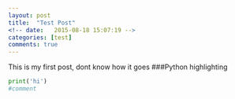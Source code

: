 ```yaml
---
layout: post
title:  "Test Post"
<!-- date:   2015-08-18 15:07:19 -->
categories: [test]
comments: true
---
```

This is my first post, dont know how it goes 
###Python highlighting

~~~Python
print('hi')
#comment

~~~